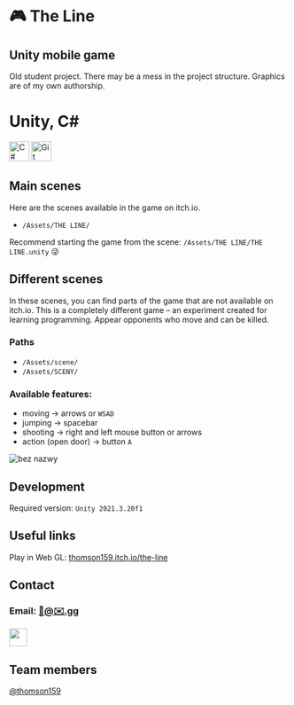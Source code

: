 🎮 The Line
==========================

Unity mobile game
----------------------

Old student project. There may be a mess in the project structure. Graphics are of my own authorship.

Unity, C#
===========

<a href="https://docs.microsoft.com/en-us/dotnet/csharp/" target="_blank" rel="noreferrer"><img src="https://raw.githubusercontent.com/danielcranney/readme-generator/main/public/icons/skills/csharp-colored.svg" width="36" height="36" alt="C#" /></a>
<a href="https://git-scm.com/" target="_blank" rel="noreferrer"><img src="https://raw.githubusercontent.com/danielcranney/readme-generator/main/public/icons/skills/git-colored.svg" width="36" height="36" alt="Git" /></a>

## Main scenes
Here are the scenes available in the game on itch.io.
- `/Assets/THE LINE/`

Recommend starting the game from the scene: `/Assets/THE LINE/THE LINE.unity` 😜

## Different scenes
In these scenes, you can find parts of the game that are not available on itch.io. This is a completely different game – an experiment created for learning programming. Appear opponents who move and can be killed.
### Paths
- `/Assets/scene/`
- `/Assets/SCENY/`
### Available features:
- moving -> arrows or `WSAD`
- jumping -> spacebar
- shooting -> right and left mouse button or arrows
- action (open door) -> button `A`

![bez nazwy](https://github.com/user-attachments/assets/63ddfac0-6a7b-4449-a025-18a101d8659c)

## Development

Required version: `Unity 2021.3.20f1`

## Useful links

Play in Web GL: [thomson159.itch.io/the-line](https://thomson159.itch.io/the-line)

## Contact

### Email: [🚀@✉️.gg](mailto:🚀@✉️.gg)
<a href="https://discord.com/users/716946817669005322" target="_blank" rel="noreferrer"><img src="https://raw.githubusercontent.com/danielcranney/readme-generator/main/public/icons/socials/discord.svg" width="32" height="32" /></a>

## Team members
[@thomson159](https://github.com/thomson159)
